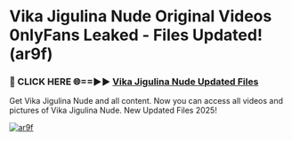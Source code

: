 # Vika Jigulina Nude Original Videos 0nlyFans Leaked - Files Updated! (ar9f)

<h3>🔴 CLICK HERE 🌐==►► <a href="https://tinyurl.com/5h6xmrr3" rel="nofollow">Vika Jigulina Nude Updated Files</a></h3>

Get Vika Jigulina Nude and all content. Now you can access all videos and pictures of Vika Jigulina Nude. New Updated Files 2025!

[![ar9f](https://i.imgur.com/KVD873Z.gif)](https://tinyurl.com/5h6xmrr3)
